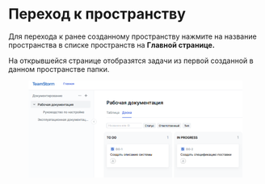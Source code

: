 # Переход к пространству

Для перехода к ранее созданному пространству нажмите на название пространства в списке пространств на **Главной странице.**

На открывшейся странице отобразятся задачи из первой созданной в данном пространстве папки.

<figure><img src="../../../../.gitbook/assets/изображение (1) (1) (1).png" alt=""><figcaption></figcaption></figure>
